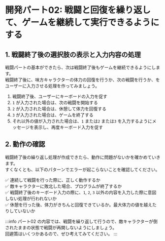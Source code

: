 # 開発パート02: 戦闘と回復を繰り返して、ゲームを継続して実行できるようにする

## 1. 戦闘終了後の選択肢の表示と入力内容の処理

戦闘パートの基本ができたら、次は戦闘終了後もゲームを継続できるようにします。  
戦闘終了後に、味方キャラクターの体力の回復を行うか、次の戦闘を行うか、をユーザーに入力させる処理を作ってみましょう。  

1. 戦闘終了後、ユーザーにキーボードの入力を促す
2. `1` が入力された場合は、次の戦闘を開始する
3. `2` が入力された場合は、休憩して体力を回復する
4. `3` が入力された場合は、ゲームを終了する
5. それ以外の値が入力された場合は、`1` または`2` または`3` を入力するようにメッセージを表示し、再度キーボード入力を促す

## 2. 動作の確認

戦闘終了後の繰り返し処理が作成できたら、動作に問題がないかを確かめていきます。  
すくなくとも、以下のパターンでエラーが起こらないことを確認してください。  

:white_check_mark: 連続して戦闘を行った際に、正しく動作するか  
:white_check_mark: 敵キャラクターに敗北した場合、プログラムが終了するか  
:white_check_mark: 戦闘終了後のキーボード入力の際に、`1`, `2`, `3` 以外の内容を入力した際に意図しない処理が行われないか  
:white_check_mark: 休憩を行った後、体力がきちんと回復できているか。最大体力の値を越えたりしていないか  

:::info
パート02 の内容では、戦闘を繰り返して行うので、敵キャラクターが倒されたままの状態で戦闘が再開しないようにしましょう。  
回避策はいくつかあるので、ぜひ考えてみてください。
:::
